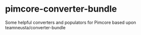 # pimcore-converter-bundle
Some helpful converters and populators for Pimcore based upon teamneusta/converter-bundle
